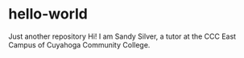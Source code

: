 # hello-world
Just another repository
Hi! I am Sandy Silver, a tutor at the CCC East Campus of Cuyahoga Community College.
